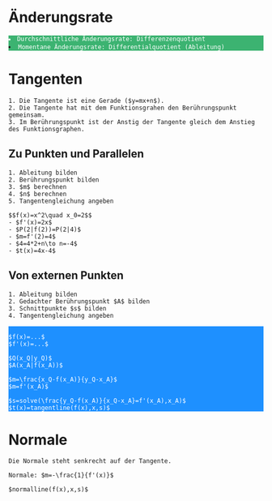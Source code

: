 # Änderungsrate
<pre style="background-color:#3CB371;"><code style="color:white;"><li>Durchschnittliche Änderungsrate: Differenzenquotient
<li>Momentane Änderungsrate: Differentialquotient (Ableitung)
</code></pre>
# Tangenten
~~~ad-help
1. Die Tangente ist eine Gerade ($y=mx+n$).
2. Die Tangente hat mit dem Funktionsgrahen den Berührungspunkt gemeinsam.
3. Im Berührungspunkt ist der Anstig der Tangente gleich dem Anstieg des Funktionsgraphen.
~~~
## Zu Punkten und Parallelen
~~~ad-important
1. Ableitung bilden
2. Berührungspunkt bilden
3. $m$ berechnen
4. $n$ berechnen
5. Tangentengleichung angeben
~~~

~~~ad-example
$$f(x)=x^2\quad x_0=2$$
- $f'(x)=2x$
- $P(2|f(2))=P(2|4)$
- $m=f'(2)=4$
- $4=4*2+n\to n=-4$
- $t(x)=4x-4$
~~~
## Von externen Punkten
~~~ad-important
1. Ableitung bilden
2. Gedachter Berührungspunkt $A$ bilden
3. Schnittpunkte $s$ bilden
4. Tangentengleichung angeben
~~~

<pre style="background-color:#1E90FF;"><code style="color:white;">
$f(x)=...$
$f'(x)=...$

$Q(x_Q|y_Q)$
$A(x_A|f(x_A))$

$m=\frac{x_Q-f(x_A)}{y_Q-x_A}$
$m=f'(x_A)$

$s=solve(\frac{y_Q-f(x_A)}{x_Q-x_A}=f'(x_A),x_A)$
$t(x)=tangentline(f(x),x,s)$
</code></pre>
# Normale
~~~ad-important
Die Normale steht senkrecht auf der Tangente.
~~~

~~~ad-info
Normale: $m=-\frac{1}{f'(x)}$
~~~

~~~ad-help
$normalline(f(x),x,s)$
~~~